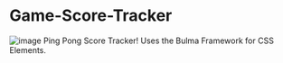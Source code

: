 # Game-Score-Tracker

![image](https://user-images.githubusercontent.com/53002994/166089214-eea0b420-88a5-4973-8cd3-c5a85cc3c0aa.png)
Ping Pong Score Tracker! Uses the Bulma Framework for CSS Elements.
